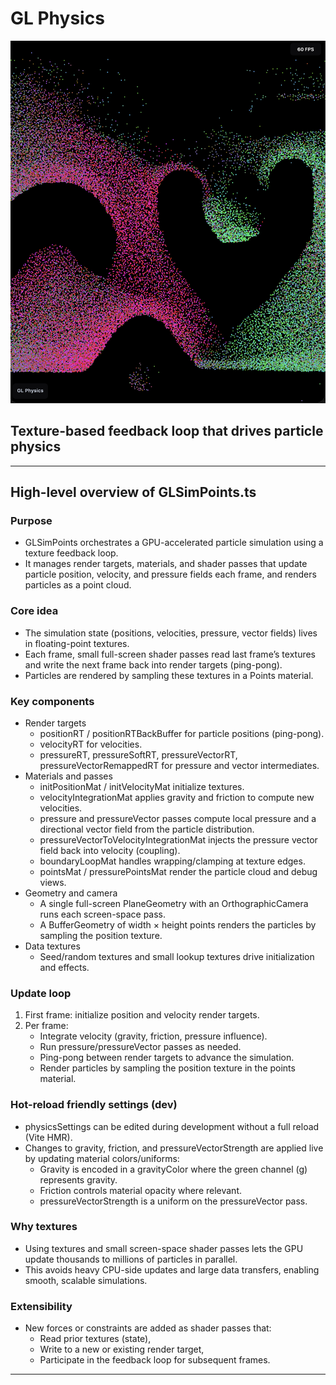 # GL Physics

![Screenshot](screenshot.png)

## Texture-based feedback loop that drives particle physics

---

## High-level overview of GLSimPoints.ts

### Purpose
- GLSimPoints orchestrates a GPU-accelerated particle simulation using a texture feedback loop.
- It manages render targets, materials, and shader passes that update particle position, velocity, and pressure fields each frame, and renders particles as a point cloud.

### Core idea
- The simulation state (positions, velocities, pressure, vector fields) lives in floating-point textures.
- Each frame, small full-screen shader passes read last frame’s textures and write the next frame back into render targets (ping-pong).
- Particles are rendered by sampling these textures in a Points material.

### Key components
- Render targets
  - positionRT / positionRTBackBuffer for particle positions (ping-pong).
  - velocityRT for velocities.
  - pressureRT, pressureSoftRT, pressureVectorRT, pressureVectorRemappedRT for pressure and vector intermediates.
- Materials and passes
  - initPositionMat / initVelocityMat initialize textures.
  - velocityIntegrationMat applies gravity and friction to compute new velocities.
  - pressure and pressureVector passes compute local pressure and a directional vector field from the particle distribution.
  - pressureVectorToVelocityIntegrationMat injects the pressure vector field back into velocity (coupling).
  - boundaryLoopMat handles wrapping/clamping at texture edges.
  - pointsMat / pressurePointsMat render the particle cloud and debug views.
- Geometry and camera
  - A single full-screen PlaneGeometry with an OrthographicCamera runs each screen-space pass.
  - A BufferGeometry of width × height points renders the particles by sampling the position texture.
- Data textures
  - Seed/random textures and small lookup textures drive initialization and effects.

### Update loop
1) First frame: initialize position and velocity render targets.
2) Per frame:
    - Integrate velocity (gravity, friction, pressure influence).
    - Run pressure/pressureVector passes as needed.
    - Ping-pong between render targets to advance the simulation.
    - Render particles by sampling the position texture in the points material.

### Hot-reload friendly settings (dev)
- physicsSettings can be edited during development without a full reload (Vite HMR).
- Changes to gravity, friction, and pressureVectorStrength are applied live by updating material colors/uniforms:
  - Gravity is encoded in a gravityColor where the green channel (g) represents gravity.
  - Friction controls material opacity where relevant.
  - pressureVectorStrength is a uniform on the pressureVector pass.

### Why textures
- Using textures and small screen-space shader passes lets the GPU update thousands to millions of particles in parallel.
- This avoids heavy CPU-side updates and large data transfers, enabling smooth, scalable simulations.

### Extensibility
- New forces or constraints are added as shader passes that:
  - Read prior textures (state),
  - Write to a new or existing render target,
  - Participate in the feedback loop for subsequent frames.

---

